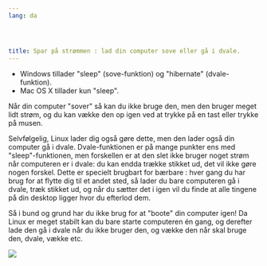 ```yaml
---
lang: da




title: Spar på strømmen : lad din computer sove eller gå i dvale.
---
```


<ul>
<li>Windows tillader "sleep" (sove-funktion) og "hibernate" (dvale-funktion).</li>
<li>Mac OS X tillader kun "sleep".</li>
</ul>

Når din computer "sover" så kan du ikke bruge den, men den bruger meget lidt strøm, og du kan vække den op igen ved at trykke på en tast eller trykke på musen.

Selvfølgelig, Linux lader dig også gøre dette, men den lader også din computer gå i dvale. Dvale-funktionen er på mange punkter ens med "sleep"-funktionen, men forskellen er at den slet ikke bruger noget strøm når computeren er i dvale: du kan endda trække stikket ud, det vil ikke gøre nogen forskel. Dette er specielt brugbart for bærbare : hver gang du har brug for at flytte dig til et andet sted, så lader du bare computeren gå i dvale, træk stikket ud, og når du sætter det i igen vil du finde at alle tingene på din desktop ligger hvor du efterlod dem.

Så i bund og grund har du ikke brug for at "boote" din computer igen! Da Linux er meget stabilt kan du bare starte computeren én gang, og derefter lade den gå i dvale når du ikke bruger den, og vække den når skal bruge den, dvale, vække etc.

<img src="Images/suspend_hibernate_thumb.png" />




